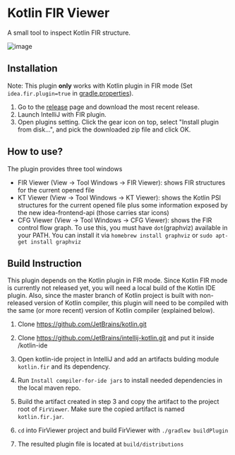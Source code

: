 # Kotlin FIR Viewer

A small tool to inspect Kotlin FIR structure.

![image](https://user-images.githubusercontent.com/29584386/106402741-d2c64c80-63df-11eb-9b7d-5f89dbe967e8.png)

## Installation

Note: This plugin **only** works with Kotlin plugin in FIR mode (Set `idea.fir.plugin=true` in [gradle.properties](https://github.com/JetBrains/kotlin/blob/master/gradle.properties)).

1. Go to the [release](https://github.com/google/Kotlin-FirViewer/releases) page and download the most recent release.
2. Launch IntelliJ with FIR plugin.
3. Open plugins setting. Click the gear icon on top, select "Install plugin from disk...", and pick the downloaded zip file and click OK.

## How to use?

The plugin provides three tool windows
* FIR Viewer (View -> Tool Windows -> FIR Viewer): shows FIR structures for the current opened file
* KT Viewer (View -> Tool Windows -> KT Viewer): shows the Kotlin PSI structures for the current opened file plus some information exposed by the new idea-frontend-api (those carries star icons)
* CFG Viewer (View -> Tool Windows -> CFG Viewer): shows the FIR control flow graph. To use this, you must have `dot`(graphviz) available in your PATH. You can install it via `homebrew install graphviz` or `sudo apt-get install graphviz`

## Build Instruction

This plugin depends on the Kotlin plugin in FIR mode. Since Kotlin FIR mode is currently not released yet, you will need a local build of the Kotlin IDE plugin. Also, since the master branch of Kotlin project is built with non-released version of Kotlin compiler, this plugin will need to be compiled with the same (or more recent) version of Kotlin compiler (explained below).

1. Clone https://github.com/JetBrains/kotlin.git
   
2. Clone https://github.com/JetBrains/intellij-kotlin.git and put it inside <kotlin-repo>/kotlin-ide

3. Open kotlin-ide project in IntelliJ and add an artifacts bulding module `kotlin.fir` and its dependency.
   
4. Run `Install compiler-for-ide jars` to install needed dependencies in the local maven repo.

5. Build the artifact created in step 3 and copy the artifact to the project root of `FirViewer`. Make sure the copied
   artifact is named `kotlin.fir.jar`.

6. `cd` into FirViewer project and build FirViewer with `./gradlew buildPlugin`

7. The resulted plugin file is located at `build/distributions`
